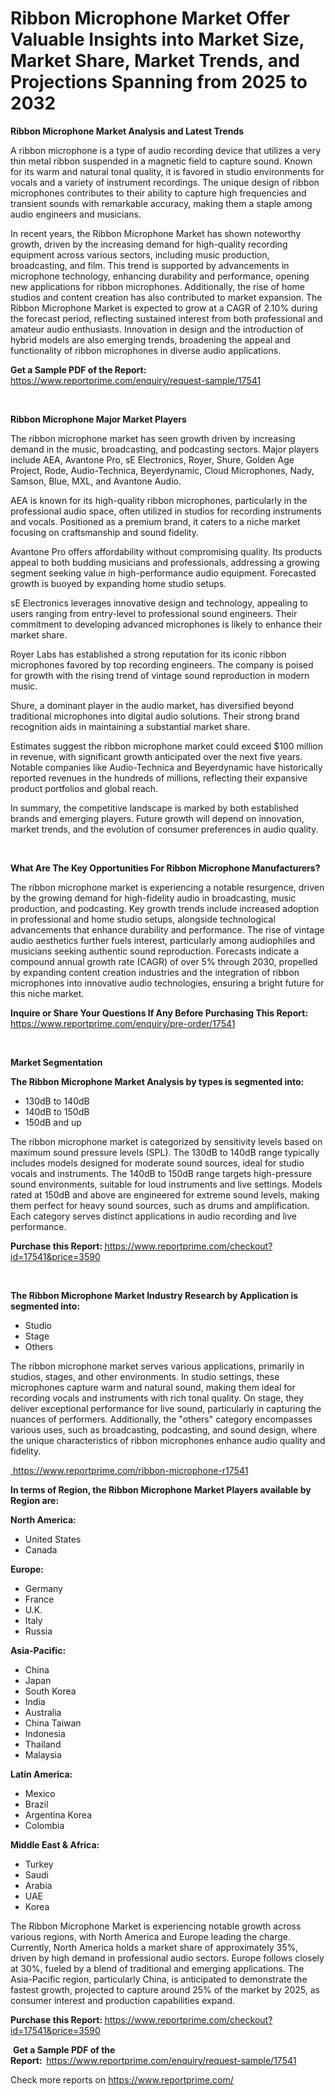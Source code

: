 <p><h1>Ribbon Microphone Market Offer Valuable Insights into Market Size, Market Share, Market Trends, and Projections Spanning from 2025 to 2032</h1></p><p><strong>Ribbon Microphone Market Analysis and Latest Trends</strong></p>
<p><p>A ribbon microphone is a type of audio recording device that utilizes a very thin metal ribbon suspended in a magnetic field to capture sound. Known for its warm and natural tonal quality, it is favored in studio environments for vocals and a variety of instrument recordings. The unique design of ribbon microphones contributes to their ability to capture high frequencies and transient sounds with remarkable accuracy, making them a staple among audio engineers and musicians.</p><p>In recent years, the Ribbon Microphone Market has shown noteworthy growth, driven by the increasing demand for high-quality recording equipment across various sectors, including music production, broadcasting, and film. This trend is supported by advancements in microphone technology, enhancing durability and performance, opening new applications for ribbon microphones. Additionally, the rise of home studios and content creation has also contributed to market expansion. The Ribbon Microphone Market is expected to grow at a CAGR of 2.10% during the forecast period, reflecting sustained interest from both professional and amateur audio enthusiasts. Innovation in design and the introduction of hybrid models are also emerging trends, broadening the appeal and functionality of ribbon microphones in diverse audio applications.</p></p>
<p><strong>Get a Sample PDF of the Report:&nbsp;</strong> <a href="https://www.reportprime.com/enquiry/request-sample/17541?utm_campaign=3068&utm_medium=2&utm_source=Github&utm_content=ia&utm_term=18032025&utm_id=ribbon-microphone">https://www.reportprime.com/enquiry/request-sample/17541</a></p>
<p>&nbsp;</p>
<p><strong>Ribbon Microphone Major Market Players</strong></p>
<p><p>The ribbon microphone market has seen growth driven by increasing demand in the music, broadcasting, and podcasting sectors. Major players include AEA, Avantone Pro, sE Electronics, Royer, Shure, Golden Age Project, Rode, Audio-Technica, Beyerdynamic, Cloud Microphones, Nady, Samson, Blue, MXL, and Avantone Audio.</p><p>AEA is known for its high-quality ribbon microphones, particularly in the professional audio space, often utilized in studios for recording instruments and vocals. Positioned as a premium brand, it caters to a niche market focusing on craftsmanship and sound fidelity.</p><p>Avantone Pro offers affordability without compromising quality. Its products appeal to both budding musicians and professionals, addressing a growing segment seeking value in high-performance audio equipment. Forecasted growth is buoyed by expanding home studio setups.</p><p>sE Electronics leverages innovative design and technology, appealing to users ranging from entry-level to professional sound engineers. Their commitment to developing advanced microphones is likely to enhance their market share.</p><p>Royer Labs has established a strong reputation for its iconic ribbon microphones favored by top recording engineers. The company is poised for growth with the rising trend of vintage sound reproduction in modern music.</p><p>Shure, a dominant player in the audio market, has diversified beyond traditional microphones into digital audio solutions. Their strong brand recognition aids in maintaining a substantial market share.</p><p>Estimates suggest the ribbon microphone market could exceed $100 million in revenue, with significant growth anticipated over the next five years. Notable companies like Audio-Technica and Beyerdynamic have historically reported revenues in the hundreds of millions, reflecting their expansive product portfolios and global reach.</p><p>In summary, the competitive landscape is marked by both established brands and emerging players. Future growth will depend on innovation, market trends, and the evolution of consumer preferences in audio quality.</p></p>
<p>&nbsp;</p>
<p><strong>What Are The Key Opportunities For Ribbon Microphone Manufacturers?</strong></p>
<p><p>The ribbon microphone market is experiencing a notable resurgence, driven by the growing demand for high-fidelity audio in broadcasting, music production, and podcasting. Key growth trends include increased adoption in professional and home studio setups, alongside technological advancements that enhance durability and performance. The rise of vintage audio aesthetics further fuels interest, particularly among audiophiles and musicians seeking authentic sound reproduction. Forecasts indicate a compound annual growth rate (CAGR) of over 5% through 2030, propelled by expanding content creation industries and the integration of ribbon microphones into innovative audio technologies, ensuring a bright future for this niche market.</p></p>
<p><strong>Inquire or Share Your Questions If Any Before Purchasing This Report:</strong> <a href="https://www.reportprime.com/enquiry/pre-order/17541?utm_campaign=3068&utm_medium=2&utm_source=Github&utm_content=ia&utm_term=18032025&utm_id=ribbon-microphone">https://www.reportprime.com/enquiry/pre-order/17541</a></p>
<p>&nbsp;</p>
<p><strong>Market Segmentation</strong></p>
<p><strong>The Ribbon Microphone Market Analysis by types is segmented into:</strong></p>
<p><ul><li>130dB to 140dB</li><li>140dB to 150dB</li><li>150dB and up</li></ul></p>
<p><p>The ribbon microphone market is categorized by sensitivity levels based on maximum sound pressure levels (SPL). The 130dB to 140dB range typically includes models designed for moderate sound sources, ideal for studio vocals and instruments. The 140dB to 150dB range targets high-pressure sound environments, suitable for loud instruments and live settings. Models rated at 150dB and above are engineered for extreme sound levels, making them perfect for heavy sound sources, such as drums and amplification. Each category serves distinct applications in audio recording and live performance.</p></p>
<p><strong>Purchase this Report:&nbsp;</strong><a href="https://www.reportprime.com/checkout?id=17541&price=3590&utm_campaign=3068&utm_medium=2&utm_source=Github&utm_content=ia&utm_term=18032025&utm_id=ribbon-microphone">https://www.reportprime.com/checkout?id=17541&price=3590</a></p>
<p>&nbsp;</p>
<p><strong>The Ribbon Microphone Market Industry Research by Application is segmented into:</strong></p>
<p><ul><li>Studio</li><li>Stage</li><li>Others</li></ul></p>
<p><p>The ribbon microphone market serves various applications, primarily in studios, stages, and other environments. In studio settings, these microphones capture warm and natural sound, making them ideal for recording vocals and instruments with rich tonal quality. On stage, they deliver exceptional performance for live sound, particularly in capturing the nuances of performers. Additionally, the "others" category encompasses various uses, such as broadcasting, podcasting, and sound design, where the unique characteristics of ribbon microphones enhance audio quality and fidelity.</p></p>
<p><a href="https://www.reportprime.com/ribbon-microphone-r17541?utm_campaign=3068&utm_medium=2&utm_source=Github&utm_content=ia&utm_term=18032025&utm_id=ribbon-microphone">&nbsp;https://www.reportprime.com/ribbon-microphone-r17541</a></p>
<p><strong>In terms of Region, the Ribbon Microphone Market Players available by Region are:</strong></p>
<p>
    <p> <strong> North America: </strong>
        <ul>
            <li>United States</li>
            <li>Canada</li>
        </ul>
        </p> 
    <p> <strong> Europe: </strong>
        <ul>
            <li>Germany</li>
            <li>France</li>
            <li>U.K.</li>
            <li>Italy</li>
            <li>Russia</li>
        </ul>
        </p> 
    <p> <strong> Asia-Pacific: </strong>
        <ul>
            <li>China</li>
            <li>Japan</li>
            <li>South Korea</li>
            <li>India</li>
            <li>Australia</li>
            <li>China Taiwan</li>
            <li>Indonesia</li>
            <li>Thailand</li>
            <li>Malaysia</li>
        </ul>
        </p> 
    <p> <strong> Latin America: </strong>
        <ul>
            <li>Mexico</li>
            <li>Brazil</li>
            <li>Argentina Korea</li>
            <li>Colombia</li>
        </ul>
        </p> 
    <p> <strong> Middle East & Africa: </strong>
        <ul>
            <li>Turkey</li>
            <li>Saudi</li>
            <li>Arabia</li>
            <li>UAE</li>
            <li>Korea</li>
        </ul>
    </p>
    </p>
<p><p>The Ribbon Microphone Market is experiencing notable growth across various regions, with North America and Europe leading the charge. Currently, North America holds a market share of approximately 35%, driven by high demand in professional audio sectors. Europe follows closely at 30%, fueled by a blend of traditional and emerging applications. The Asia-Pacific region, particularly China, is anticipated to demonstrate the fastest growth, projected to capture around 25% of the market by 2025, as consumer interest and production capabilities expand.</p></p>
<p><strong>Purchase this Report: </strong><a href="https://www.reportprime.com/checkout?id=17541&price=3590&utm_campaign=3068&utm_medium=2&utm_source=Github&utm_content=ia&utm_term=18032025&utm_id=ribbon-microphone">https://www.reportprime.com/checkout?id=17541&price=3590</a></p>
<p>&nbsp;<strong>Get a Sample PDF of the Report:&nbsp;&nbsp;</strong><a href="https://www.reportprime.com/enquiry/request-sample/17541?utm_campaign=3068&utm_medium=2&utm_source=Github&utm_content=ia&utm_term=18032025&utm_id=ribbon-microphone">https://www.reportprime.com/enquiry/request-sample/17541</a></p>
<p><strong></strong></p>
<p>Check more reports on <a href="https://www.reportprime.com/?utm_campaign=3068&utm_medium=2&utm_source=Github&utm_content=ia&utm_term=18032025&utm_id=ribbon-microphone">https://www.reportprime.com/</a></p>